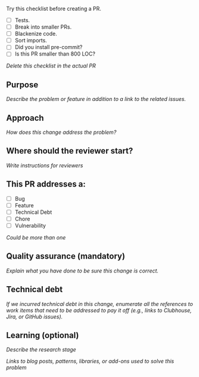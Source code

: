 Try this checklist before creating a PR.

- [ ] Tests.
- [ ] Break into smaller PRs.
- [ ] Blackenize code.
- [ ] Sort imports.
- [ ] Did you install pre-commit?
- [ ] Is this PR smaller than 800 LOC?

_Delete this checklist in the actual PR_


## Purpose

_Describe the problem or feature in addition to a link to the related issues._

## Approach

_How does this change address the problem?_

## Where should the reviewer start?

_Write instructions for reviewers_

## This PR addresses a:

- [ ] Bug
- [ ] Feature
- [ ] Technical Debt
- [ ] Chore
- [ ] Vulnerability

_Could be more than one_

## Quality assurance (mandatory)

_Explain what you have done to be sure this change is correct._

## Technical debt

_If we incurred technical debt in this change, enumerate all the references to work items that need to be addressed to pay it off (e.g., links to Clubhouse, Jira, or GitHub issues)._

## Learning (optional)

_Describe the research stage_

_Links to blog posts, patterns, libraries, or add-ons used to solve this problem_
